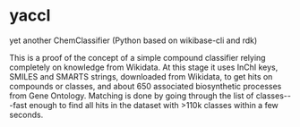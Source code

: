 # yaccl
yet another ChemClassifier (Python based on wikibase-cli and rdk)

This is a proof of the concept of a simple compound classifier relying completely on knowledge from Wikidata. At this stage it uses InChI keys, SMILES and SMARTS strings, downloaded from Wikidata, to get hits on compounds or classes, and about 650 associated biosynthetic processes from Gene Ontology. Matching is done by going through the list of classes---fast enough to find all hits in the dataset with >110k classes within a few seconds.
